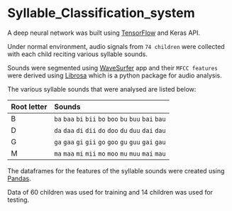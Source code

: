 # Syllable_Classification_system

 A deep neural network was built using [TensorFlow](https://www.tensorflow.org/) and Keras API.

 Under normal environment, audio signals from `74 children` were collected with each child reciting various syllable sounds. 

Sounds were segmented using [WaveSurfer](https://sourceforge.net/projects/wavesurfer/) app and their `MFCC features` were derived using [Librosa](https://librosa.org/doc/latest/index.html) which is a python package for audio analysis.

The various syllable sounds that were analysed are listed below:

| Root letter |       Sounds         |
|:------------| :----------------- |
|      B      | `ba` `baa` `bi` `bii` `bo` `boo` `bu` `buu` `bai` `bau`  
|      D      |`da` `daa` `di` `dii` `do` `doo` `du` `duu` `dai` `dau`
|      G      |`ga` `gaa` `gi` `gii` `go` `goo` `gu` `guu` `gai` `gau`
|      M      |`ma` `maa` `mi` `mii` `mo` `moo` `mu` `muu` `mai` `mau`

The dataframes for the features of the syllable sounds were created using [Pandas](https://pandas.pydata.org/docs/).

Data of 60 children was used for training and 14 children was used for testing.
